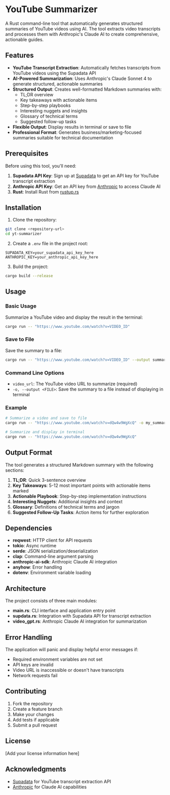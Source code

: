 # YouTube Summarizer

A Rust command-line tool that automatically generates structured summaries of YouTube videos using AI. The tool extracts video transcripts and processes them with Anthropic's Claude AI to create comprehensive, actionable guides.

## Features

- **YouTube Transcript Extraction**: Automatically fetches transcripts from YouTube videos using the Supadata API
- **AI-Powered Summarization**: Uses Anthropic's Claude Sonnet 4 to generate structured, actionable summaries
- **Structured Output**: Creates well-formatted Markdown summaries with:
  - TL;DR overview
  - Key takeaways with actionable items
  - Step-by-step playbooks
  - Interesting nuggets and insights
  - Glossary of technical terms
  - Suggested follow-up tasks
- **Flexible Output**: Display results in terminal or save to file
- **Professional Format**: Generates business/marketing-focused summaries suitable for technical documentation

## Prerequisites

Before using this tool, you'll need:

1. **Supadata API Key**: Sign up at [Supadata](https://supadata.ai) to get an API key for YouTube transcript extraction
2. **Anthropic API Key**: Get an API key from [Anthropic](https://console.anthropic.com) to access Claude AI
3. **Rust**: Install Rust from [rustup.rs](https://rustup.rs/)

## Installation

1. Clone the repository:
```bash
git clone <repository-url>
cd yt-summarizer
```

2. Create a `.env` file in the project root:
```env
SUPADATA_KEY=your_supadata_api_key_here
ANTHROPIC_KEY=your_anthropic_api_key_here
```

3. Build the project:
```bash
cargo build --release
```

## Usage

### Basic Usage

Summarize a YouTube video and display the result in the terminal:

```bash
cargo run -- "https://www.youtube.com/watch?v=VIDEO_ID"
```

### Save to File

Save the summary to a file:

```bash
cargo run -- "https://www.youtube.com/watch?v=VIDEO_ID" --output summary.md
```

### Command Line Options

- `video_url`: The YouTube video URL to summarize (required)
- `-o, --output <FILE>`: Save the summary to a file instead of displaying in terminal

### Example

```bash
# Summarize a video and save to file
cargo run -- "https://www.youtube.com/watch?v=dQw4w9WgXcQ" -o my_summary.md

# Summarize and display in terminal
cargo run -- "https://www.youtube.com/watch?v=dQw4w9WgXcQ"
```

## Output Format

The tool generates a structured Markdown summary with the following sections:

1. **TL;DR**: Quick 3-sentence overview
2. **Key Takeaways**: 5-12 most important points with actionable items marked
3. **Actionable Playbook**: Step-by-step implementation instructions
4. **Interesting Nuggets**: Additional insights and context
5. **Glossary**: Definitions of technical terms and jargon
6. **Suggested Follow-Up Tasks**: Action items for further exploration

## Dependencies

- **reqwest**: HTTP client for API requests
- **tokio**: Async runtime
- **serde**: JSON serialization/deserialization
- **clap**: Command-line argument parsing
- **anthropic-ai-sdk**: Anthropic Claude AI integration
- **anyhow**: Error handling
- **dotenv**: Environment variable loading

## Architecture

The project consists of three main modules:

- **main.rs**: CLI interface and application entry point
- **supdata.rs**: Integration with Supadata API for transcript extraction
- **video_gpt.rs**: Anthropic Claude AI integration for summarization

## Error Handling

The application will panic and display helpful error messages if:
- Required environment variables are not set
- API keys are invalid
- Video URL is inaccessible or doesn't have transcripts
- Network requests fail

## Contributing

1. Fork the repository
2. Create a feature branch
3. Make your changes
4. Add tests if applicable
5. Submit a pull request

## License

[Add your license information here]

## Acknowledgments

- [Supadata](https://supadata.ai) for YouTube transcript extraction API
- [Anthropic](https://anthropic.com) for Claude AI capabilities 